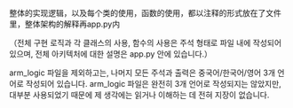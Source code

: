 整体的实现逻辑，以及每个类的使用，函数的使用，都以注释的形式放在了文件里，整体架构的解释再app.py内



（전체 구현 로직과 각 클래스의 사용, 함수의 사용은 주석 형태로 파일 내에 작성되어 있으며, 전체 아키텍처에 대한 설명은 app.py 안에 있습니다.）


arm\_logic 파일을 제외하고는, 나머지 모든 주석과 출력은 중국어/한국어/영어 3개 언어로 작성되어 있습니다. arm\_logic 파일은 완전히 3개 언어로 작성되지는 않았지만, 대부분 사용되었기 때문에 제 생각에는 읽거나 이해하는 데 전혀 지장이 없습니다.

